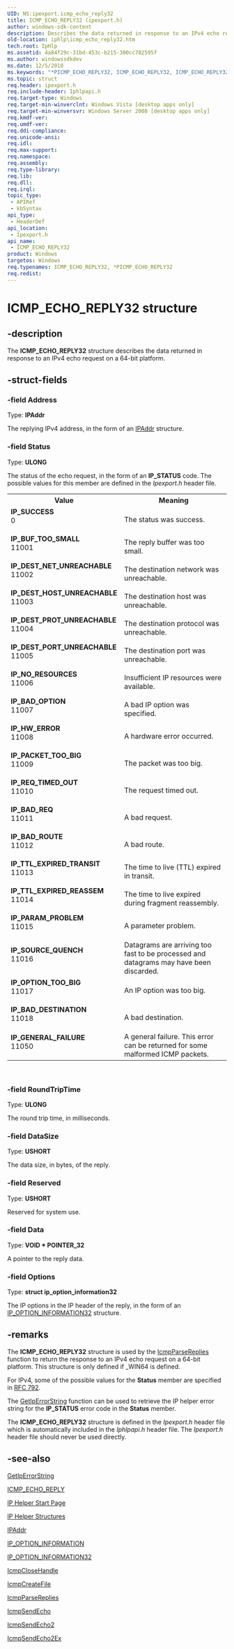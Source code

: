 ```yaml
---
UID: NS:ipexport.icmp_echo_reply32
title: ICMP_ECHO_REPLY32 (ipexport.h)
author: windows-sdk-content
description: Describes the data returned in response to an IPv4 echo request on a 64-bit platform.
old-location: iphlp\icmp_echo_reply32.htm
tech.root: IpHlp
ms.assetid: 4a84f29c-31bd-453c-b215-300cc782595f
ms.author: windowssdkdev
ms.date: 12/5/2018
ms.keywords: "*PICMP_ECHO_REPLY32, ICMP_ECHO_REPLY32, ICMP_ECHO_REPLY32 structure [IP Helper], IP_BAD_DESTINATION, IP_BAD_OPTION, IP_BAD_REQ, IP_BAD_ROUTE, IP_BUF_TOO_SMALL, IP_DEST_HOST_UNREACHABLE, IP_DEST_NET_UNREACHABLE, IP_DEST_PORT_UNREACHABLE, IP_DEST_PROT_UNREACHABLE, IP_GENERAL_FAILURE, IP_HW_ERROR, IP_NO_RESOURCES, IP_OPTION_TOO_BIG, IP_PACKET_TOO_BIG, IP_PARAM_PROBLEM, IP_REQ_TIMED_OUT, IP_SOURCE_QUENCH, IP_SUCCESS, IP_TTL_EXPIRED_REASSEM, IP_TTL_EXPIRED_TRANSIT, PICMP_ECHO_REPLY32, PICMP_ECHO_REPLY32 structure pointer [IP Helper], ipexport/ICMP_ECHO_REPLY32, ipexport/PICMP_ECHO_REPLY32, iphlp.icmp_echo_reply32"
ms.topic: struct
req.header: ipexport.h
req.include-header: Iphlpapi.h
req.target-type: Windows
req.target-min-winverclnt: Windows Vista [desktop apps only]
req.target-min-winversvr: Windows Server 2008 [desktop apps only]
req.kmdf-ver: 
req.umdf-ver: 
req.ddi-compliance: 
req.unicode-ansi: 
req.idl: 
req.max-support: 
req.namespace: 
req.assembly: 
req.type-library: 
req.lib: 
req.dll: 
req.irql: 
topic_type:
 - APIRef
 - kbSyntax
api_type:
 - HeaderDef
api_location:
 - Ipexport.h
api_name:
 - ICMP_ECHO_REPLY32
product: Windows
targetos: Windows
req.typenames: ICMP_ECHO_REPLY32, *PICMP_ECHO_REPLY32
req.redist: 
---
```


# ICMP_ECHO_REPLY32 structure


## -description


The 
<b>ICMP_ECHO_REPLY32</b> structure describes the data returned in response to an IPv4 echo request on a 64-bit platform.


## -struct-fields




### -field Address

Type: <b>IPAddr</b>

The replying IPv4 address, in the form of an <a href="https://msdn.microsoft.com/00d4823d-114d-4cc7-afdf-54c7fed3fe45">IPAddr</a> structure.


### -field Status

Type: <b>ULONG</b>

The status of the echo request, in the form of an <b>IP_STATUS</b> code. The possible values for this member are defined in the <i>Ipexport.h</i> header file. 

<table>
<tr>
<th>Value</th>
<th>Meaning</th>
</tr>
<tr>
<td width="40%"><a id="IP_SUCCESS"></a><a id="ip_success"></a><dl>
<dt><b>IP_SUCCESS</b></dt>
<dt>0</dt>
</dl>
</td>
<td width="60%">
The status was success.

</td>
</tr>
<tr>
<td width="40%"><a id="IP_BUF_TOO_SMALL"></a><a id="ip_buf_too_small"></a><dl>
<dt><b>IP_BUF_TOO_SMALL</b></dt>
<dt>11001</dt>
</dl>
</td>
<td width="60%">
The reply buffer was too small.

</td>
</tr>
<tr>
<td width="40%"><a id="IP_DEST_NET_UNREACHABLE"></a><a id="ip_dest_net_unreachable"></a><dl>
<dt><b>IP_DEST_NET_UNREACHABLE</b></dt>
<dt>11002</dt>
</dl>
</td>
<td width="60%">
The destination network was unreachable. 

</td>
</tr>
<tr>
<td width="40%"><a id="IP_DEST_HOST_UNREACHABLE"></a><a id="ip_dest_host_unreachable"></a><dl>
<dt><b>IP_DEST_HOST_UNREACHABLE</b></dt>
<dt>11003</dt>
</dl>
</td>
<td width="60%">
The destination host was unreachable. 

</td>
</tr>
<tr>
<td width="40%"><a id="IP_DEST_PROT_UNREACHABLE"></a><a id="ip_dest_prot_unreachable"></a><dl>
<dt><b>IP_DEST_PROT_UNREACHABLE</b></dt>
<dt>11004</dt>
</dl>
</td>
<td width="60%">
The destination protocol was unreachable. 

</td>
</tr>
<tr>
<td width="40%"><a id="IP_DEST_PORT_UNREACHABLE"></a><a id="ip_dest_port_unreachable"></a><dl>
<dt><b>IP_DEST_PORT_UNREACHABLE</b></dt>
<dt>11005</dt>
</dl>
</td>
<td width="60%">
The destination port was unreachable. 

</td>
</tr>
<tr>
<td width="40%"><a id="IP_NO_RESOURCES"></a><a id="ip_no_resources"></a><dl>
<dt><b>IP_NO_RESOURCES</b></dt>
<dt>11006</dt>
</dl>
</td>
<td width="60%">
Insufficient IP resources were available.

</td>
</tr>
<tr>
<td width="40%"><a id="IP_BAD_OPTION_"></a><a id="ip_bad_option_"></a><dl>
<dt><b>IP_BAD_OPTION </b></dt>
<dt>11007</dt>
</dl>
</td>
<td width="60%">
A bad IP option was specified.

</td>
</tr>
<tr>
<td width="40%"><a id="IP_HW_ERROR"></a><a id="ip_hw_error"></a><dl>
<dt><b>IP_HW_ERROR</b></dt>
<dt>11008</dt>
</dl>
</td>
<td width="60%">
A hardware error occurred.

</td>
</tr>
<tr>
<td width="40%"><a id="IP_PACKET_TOO_BIG"></a><a id="ip_packet_too_big"></a><dl>
<dt><b>IP_PACKET_TOO_BIG</b></dt>
<dt>11009</dt>
</dl>
</td>
<td width="60%">
The packet was too big.

</td>
</tr>
<tr>
<td width="40%"><a id="IP_REQ_TIMED_OUT"></a><a id="ip_req_timed_out"></a><dl>
<dt><b>IP_REQ_TIMED_OUT</b></dt>
<dt>11010</dt>
</dl>
</td>
<td width="60%">
The request timed out.

</td>
</tr>
<tr>
<td width="40%"><a id="IP_BAD_REQ"></a><a id="ip_bad_req"></a><dl>
<dt><b>IP_BAD_REQ</b></dt>
<dt>11011</dt>
</dl>
</td>
<td width="60%">
A bad request.

</td>
</tr>
<tr>
<td width="40%"><a id="IP_BAD_ROUTE"></a><a id="ip_bad_route"></a><dl>
<dt><b>IP_BAD_ROUTE</b></dt>
<dt>11012</dt>
</dl>
</td>
<td width="60%">
A bad route.

</td>
</tr>
<tr>
<td width="40%"><a id="IP_TTL_EXPIRED_TRANSIT"></a><a id="ip_ttl_expired_transit"></a><dl>
<dt><b>IP_TTL_EXPIRED_TRANSIT</b></dt>
<dt>11013</dt>
</dl>
</td>
<td width="60%">
The time to live (TTL) expired in transit. 

</td>
</tr>
<tr>
<td width="40%"><a id="IP_TTL_EXPIRED_REASSEM"></a><a id="ip_ttl_expired_reassem"></a><dl>
<dt><b>IP_TTL_EXPIRED_REASSEM</b></dt>
<dt>11014</dt>
</dl>
</td>
<td width="60%">
The time to live expired during fragment reassembly. 

</td>
</tr>
<tr>
<td width="40%"><a id="IP_PARAM_PROBLEM"></a><a id="ip_param_problem"></a><dl>
<dt><b>IP_PARAM_PROBLEM</b></dt>
<dt>11015</dt>
</dl>
</td>
<td width="60%">
A parameter problem. 

</td>
</tr>
<tr>
<td width="40%"><a id="IP_SOURCE_QUENCH"></a><a id="ip_source_quench"></a><dl>
<dt><b>IP_SOURCE_QUENCH</b></dt>
<dt>11016</dt>
</dl>
</td>
<td width="60%">
Datagrams are arriving too fast to be processed and datagrams may have been discarded. 

</td>
</tr>
<tr>
<td width="40%"><a id="IP_OPTION_TOO_BIG"></a><a id="ip_option_too_big"></a><dl>
<dt><b>IP_OPTION_TOO_BIG</b></dt>
<dt>11017</dt>
</dl>
</td>
<td width="60%">
An IP option was too big. 

</td>
</tr>
<tr>
<td width="40%"><a id="IP_BAD_DESTINATION"></a><a id="ip_bad_destination"></a><dl>
<dt><b>IP_BAD_DESTINATION</b></dt>
<dt>11018</dt>
</dl>
</td>
<td width="60%">
A bad destination. 

</td>
</tr>
<tr>
<td width="40%"><a id="IP_GENERAL_FAILURE"></a><a id="ip_general_failure"></a><dl>
<dt><b>IP_GENERAL_FAILURE</b></dt>
<dt>11050</dt>
</dl>
</td>
<td width="60%">
A general failure. This error can be returned for some malformed ICMP packets. 

</td>
</tr>
</table>
 


### -field RoundTripTime

Type: <b>ULONG</b>

The round trip time, in milliseconds.


### -field DataSize

Type: <b>USHORT</b>

The data size, in bytes, of the reply.


### -field Reserved

Type: <b>USHORT</b>

Reserved for system use.


### -field Data

Type: <b>VOID * POINTER_32</b>

A pointer to the reply data. 


### -field Options

Type: <b>struct ip_option_information32</b>

The IP options in the IP header of the reply, in the form of an <a href="https://msdn.microsoft.com/3924230d-ff10-43ac-981c-81273bce6896">IP_OPTION_INFORMATION32</a> structure. 


## -remarks



The <b>ICMP_ECHO_REPLY32</b> structure is used by the <a href="https://msdn.microsoft.com/ec7c2a5f-5406-4350-b795-6e72fe25f62d">IcmpParseReplies</a> function to return the response to an IPv4 echo request on a 64-bit platform. This structure is only defined if _WIN64 is defined.

For IPv4, some of the possible values for the <b>Status</b> member are specified in 
<a href="Http://go.microsoft.com/fwlink/p/?linkid=84068">RFC 792</a>.

The <a href="https://msdn.microsoft.com/4f71777a-2e87-4411-89fd-12c165d4d8ae">GetIpErrorString</a> function can be used to retrieve the IP helper error string for the <b>IP_STATUS</b> error code in the <b>Status</b> member.

The <b>ICMP_ECHO_REPLY32</b> structure is defined in the <i>Ipexport.h</i> header file which is automatically included in the <i>Iphlpapi.h</i> header file. The <i>Ipexport.h</i> header file should never be used directly.




## -see-also




<a href="https://msdn.microsoft.com/4f71777a-2e87-4411-89fd-12c165d4d8ae">GetIpErrorString</a>



<a href="https://msdn.microsoft.com/e6d43c35-1009-4df1-bc39-aec97178cae6">ICMP_ECHO_REPLY</a>



<a href="https://msdn.microsoft.com/4896a9f8-0486-4380-bf49-d1c9ef114acc">IP Helper Start Page</a>



<a href="https://msdn.microsoft.com/d53c3821-00a0-4eaa-9a06-69ec7aa98d84">IP Helper Structures</a>



<a href="https://msdn.microsoft.com/00d4823d-114d-4cc7-afdf-54c7fed3fe45">IPAddr</a>



<a href="https://msdn.microsoft.com/4341d0a4-65d8-4677-b208-2cde5ff36f14">IP_OPTION_INFORMATION</a>



<a href="https://msdn.microsoft.com/3924230d-ff10-43ac-981c-81273bce6896">IP_OPTION_INFORMATION32</a>



<a href="https://msdn.microsoft.com/ce8f11bb-1e33-41bd-adb9-c18efadd4d0b">IcmpCloseHandle</a>



<a href="https://msdn.microsoft.com/b435b38b-df86-4991-9772-c712c9ea606f">IcmpCreateFile</a>



<a href="https://msdn.microsoft.com/ec7c2a5f-5406-4350-b795-6e72fe25f62d">IcmpParseReplies</a>



<a href="https://msdn.microsoft.com/c3cdc535-2c13-48c6-9ab1-88cc5e5119b5">IcmpSendEcho</a>



<a href="https://msdn.microsoft.com/1f70b6cc-9085-4eb8-b2cc-3b3d98d0ea46">IcmpSendEcho2</a>



<a href="https://msdn.microsoft.com/7b2b2cae-650f-4ecb-aa2e-a55ee4026999">IcmpSendEcho2Ex</a>
 

 

